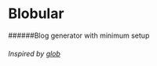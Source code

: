 # Blobular
######Blog generator with minimum setup
###### Inspired by [glob](https://github.com/vasuman/glob)
